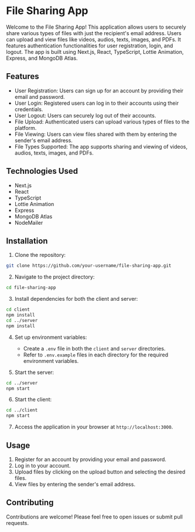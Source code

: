 # File Sharing App

Welcome to the File Sharing App! This application allows users to securely share various types of files with just the recipient's email address. Users can upload and view files like videos, audios, texts, images, and PDFs. It features authentication functionalities for user registration, login, and logout. The app is built using Next.js, React, TypeScript, Lottie Animation, Express, and MongoDB Atlas.

## Features

- User Registration: Users can sign up for an account by providing their email and password.
- User Login: Registered users can log in to their accounts using their credentials.
- User Logout: Users can securely log out of their accounts.
- File Upload: Authenticated users can upload various types of files to the platform.
- File Viewing: Users can view files shared with them by entering the sender's email address.
- File Types Supported: The app supports sharing and viewing of videos, audios, texts, images, and PDFs.

## Technologies Used

- Next.js
- React
- TypeScript
- Lottie Animation
- Express
- MongoDB Atlas
- NodeMailer

## Installation

1. Clone the repository:

```bash
git clone https://github.com/your-username/file-sharing-app.git
```

2. Navigate to the project directory:

```bash
cd file-sharing-app
```

3. Install dependencies for both the client and server:

```bash
cd client
npm install
cd ../server
npm install
```

4. Set up environment variables:

   - Create a `.env` file in both the `client` and `server` directories.
   - Refer to `.env.example` files in each directory for the required environment variables.

5. Start the server:

```bash
cd ../server
npm start
```

6. Start the client:

```bash
cd ../client
npm start
```

7. Access the application in your browser at `http://localhost:3000`.

## Usage

1. Register for an account by providing your email and password.
2. Log in to your account.
3. Upload files by clicking on the upload button and selecting the desired files.
4. View files by entering the sender's email address.

## Contributing

Contributions are welcome! Please feel free to open issues or submit pull requests.
